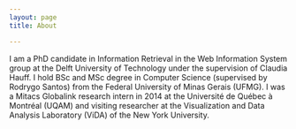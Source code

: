 ```yaml
---
layout: page
title: About

---
```

I am a PhD candidate in Information Retrieval in the Web Information System group at the Delft University of Technology under the supervision of Claudia Hauff. I hold BSc and MSc degree in Computer Science (supervised by Rodrygo Santos) from the Federal University of Minas Gerais (UFMG). I was a Mitacs Globalink research intern in 2014 at the Université de Québec à Montréal (UQAM) and visiting researcher at the Visualization and Data Analysis Laboratory (ViDA) of the New York University.

